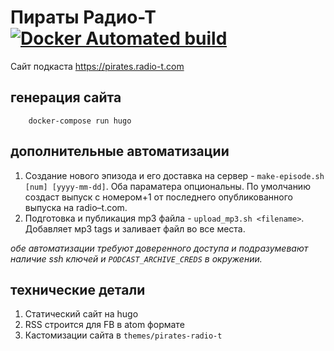 # Пираты Радио-Т [![Docker Automated build](https://img.shields.io/docker/automated/jrottenberg/ffmpeg.svg)](https://hub.docker.com/r/umputun/pirates/)

Сайт подкаста https://pirates.radio-t.com

## генерация сайта

```
    docker-compose run hugo
```

## дополнительные автоматизации

1. Создание нового эпизода и его доставка на сервер - `make-episode.sh [num] [yyyy-mm-dd]`. Оба параматера опциональны. По умолчанию создаст выпуск с номером+1 от последнего опубликованного выпуска на radio–t.com.
1. Подготовка и публикация mp3 файла - `upload_mp3.sh <filename>`. Добавляет мp3 tags и заливает файл во все места.

_обе автоматизации требуют доверенного доступа и подразумевают наличие ssh ключей и `PODCAST_ARCHIVE_CREDS` в окружении._

## технические детали

1. Статический сайт на hugo
1. RSS строится для FB в atom формате
1. Кастомизации сайта в `themes/pirates-radio-t`
